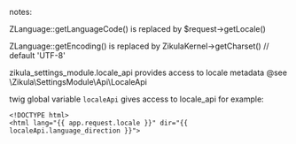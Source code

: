 notes:

ZLanguage::getLanguageCode() is replaced by $request->getLocale()

ZLanguage::getEncoding() is replaced by ZikulaKernel->getCharset() // default 'UTF-8'

zikula_settings_module.locale_api provides access to locale metadata
@see \Zikula\SettingsModule\Api\LocaleApi

twig global variable `localeApi` gives access to locale_api for example:

    <!DOCTYPE html>
    <html lang="{{ app.request.locale }}" dir="{{ localeApi.language_direction }}">
